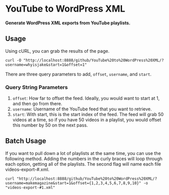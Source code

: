 # YouTube to WordPress XML

__Generate WordPress XML exports from YouTube playlists.__

## Usage

Using cURL, you can grab the results of the page.

	curl -O "http://localhost:8888/github/YouTube%20to%20WordPress%20XML/?username=whyisjake&start=1&offset=1"

There are three query parameters to add, `offset`, `username`, and `start`.

### Query String Parameters

1. `offset`: How far to offset the feed. Ideally, you would want to start at 1, and then go from there.
2. `username`: Username of the YouTube feed that you want to retrieve.
3. `start`: With start, this is the start index of the feed. The feed will grab 50 videos at a time, so if you have 50 videos in a playlist, you would offset this number by 50 on the next pass.

## Batch Usage

If you want to pull down a lot of playlists at the same time, you can use the following method. Adding the numbers in the curly braces will loop through each option, getting all of the playlists. The second flag will name each file videos-export-#.xml.

	curl "http://localhost:8888/github/YouTube%20to%20WordPress%20XML/?username=makemagazine&start=1&offset={1,2,3,4,5,6,7,8,9,10}" -o "videos-export-#1.xml"